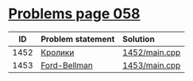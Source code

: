# [Problems page 058](https://www.e-olymp.com/en/problems?page=58)


| ID | Problem statement                                     | Solution                     |
|:--:|:------------------------------------------------------|:-----------------------------|
|1452|[Кролики](https://www.e-olymp.com/en/problems/1452)    |[1452/main.cpp](1452/main.cpp)|
|1453|[Ford-Bellman](http://www.e-olymp.com/en/problems/1453)|[1453/main.cpp](1453/main.cpp)|
